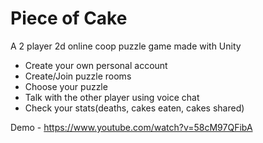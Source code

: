 # Piece of Cake

A 2 player 2d online coop puzzle game made with Unity

* Create your own personal account
* Create/Join puzzle rooms
* Choose your puzzle
* Talk with the other player using voice chat
* Check your stats(deaths, cakes eaten, cakes shared)

Demo - https://www.youtube.com/watch?v=58cM97QFibA
